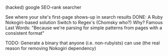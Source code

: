 (hacked) google SEO-rank searcher

See where your site's first-page shows-up in search results
DONE:
  A Ruby Nokogiri-based solution
  Switch to Regex's (Chomsky who?)
    Why?  Famous Last Words: "Because we're parsing for simple patterns from pages with a consistent format"

TODO:
  Generate a binary that anyone (i.e. non-rubyists) can use (the real reason for removing Nokogiri dependency)
